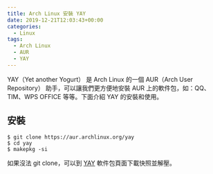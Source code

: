 ```yaml
---
title: Arch Linux 安裝 YAY
date: 2019-12-21T12:03:43+00:00
categories:
  - Linux
tags:
  - Arch Linux
  - AUR
  - YAY
---
```


YAY（Yet another Yogurt） 是 Arch Linux 的一個 AUR（Arch User Repository） 助手，可以讓我們更方便地安裝 AUR 上的軟件包，如：QQ、TIM、WPS OFFICE 等等。下面介紹 YAY 的安裝和使用。

<!--more-->

## 安裝

```shell
$ git clone https://aur.archlinux.org/yay
$ cd yay
$ makepkg -si
```

如果沒法 git clone，可以到 [YAY][1] 軟件包頁面下載快照並解壓。

 [1]: https://aur.archlinux.org/packages/yay/
